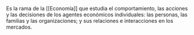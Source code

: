 Es la rama de la [[Economía]] que estudia el comportamiento, las acciones y las decisiones de los agentes económicos individuales: las personas, las familias y las organizaciones; y sus relaciones e interacciones en los mercados.
